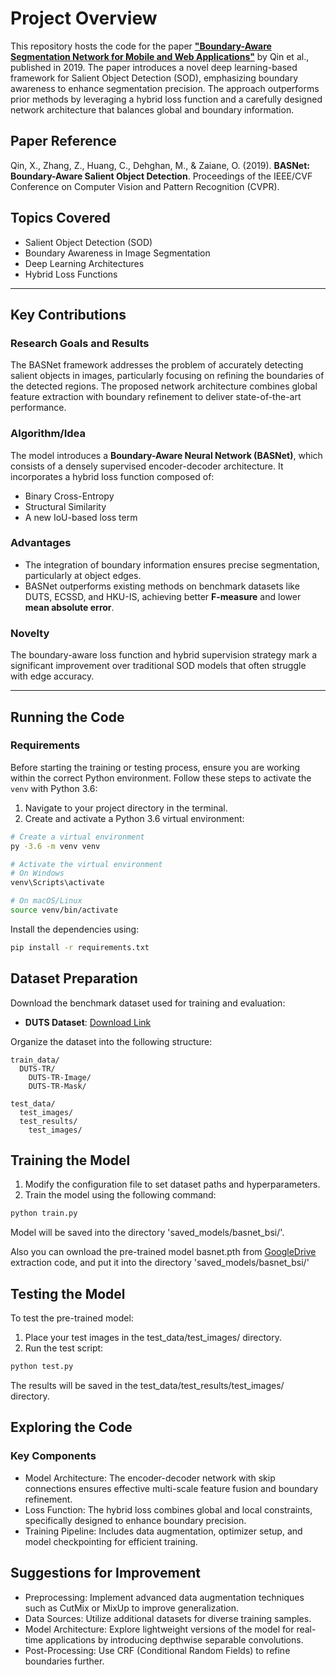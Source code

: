# Project Overview

This repository hosts the code for the paper **["Boundary-Aware Segmentation Network for Mobile and Web Applications"](https://arxiv.org/pdf/2101.04704)** by Qin et al., published in 2019. The paper introduces a novel deep learning-based framework for Salient Object Detection (SOD), emphasizing boundary awareness to enhance segmentation precision. The approach outperforms prior methods by leveraging a hybrid loss function and a carefully designed network architecture that balances global and boundary information.

## Paper Reference

Qin, X., Zhang, Z., Huang, C., Dehghan, M., & Zaiane, O. (2019). **BASNet: Boundary-Aware Salient Object Detection**. Proceedings of the IEEE/CVF Conference on Computer Vision and Pattern Recognition (CVPR).

## Topics Covered

- Salient Object Detection (SOD)
- Boundary Awareness in Image Segmentation
- Deep Learning Architectures
- Hybrid Loss Functions

---

## Key Contributions

### Research Goals and Results

The BASNet framework addresses the problem of accurately detecting salient objects in images, particularly focusing on refining the boundaries of the detected regions. The proposed network architecture combines global feature extraction with boundary refinement to deliver state-of-the-art performance.

### Algorithm/Idea
The model introduces a **Boundary-Aware Neural Network (BASNet)**, which consists of a densely supervised encoder-decoder architecture. It incorporates a hybrid loss function composed of:
- Binary Cross-Entropy
- Structural Similarity
- A new IoU-based loss term

### Advantages
- The integration of boundary information ensures precise segmentation, particularly at object edges.
- BASNet outperforms existing methods on benchmark datasets like DUTS, ECSSD, and HKU-IS, achieving better **F-measure** and lower **mean absolute error**.

### Novelty
The boundary-aware loss function and hybrid supervision strategy mark a significant improvement over traditional SOD models that often struggle with edge accuracy.

---

## Running the Code

### Requirements

Before starting the training or testing process, ensure you are working within the correct Python environment. Follow these steps to activate the `venv` with Python 3.6:

1. Navigate to your project directory in the terminal.
2. Create and activate a Python 3.6 virtual environment:

```bash
# Create a virtual environment
py -3.6 -m venv venv

# Activate the virtual environment
# On Windows
venv\Scripts\activate

# On macOS/Linux
source venv/bin/activate
```

Install the dependencies using:
```bash
pip install -r requirements.txt
```
## Dataset Preparation

Download the benchmark dataset used for training and evaluation:

- **DUTS Dataset**: [Download Link](https://www.kaggle.com/datasets/balraj98/duts-saliency-detection-dataset?resource=download-directory)

Organize the dataset into the following structure:

```plaintext
train_data/
  DUTS-TR/
    DUTS-TR-Image/
    DUTS-TR-Mask/

test_data/
  test_images/
  test_results/
    test_images/
```

## Training the Model

1. Modify the configuration file to set dataset paths and hyperparameters.
2. Train the model using the following command:

```bash
python train.py
```
Model will be saved into the directory 'saved_models/basnet_bsi/'.

Also you can ownload the pre-trained model basnet.pth from [GoogleDrive](https://drive.google.com/file/d/1K9y9HpupXT0RJ4U4OizJ_Uk5byUyCupK/view)  extraction code, and put it into the directory 'saved_models/basnet_bsi/'

## Testing the Model
To test the pre-trained model:

1. Place your test images in the test_data/test_images/ directory.
2. Run the test script:
```bash
python test.py
```
The results will be saved in the test_data/test_results/test_images/ directory.


## Exploring the Code
### Key Components
- Model Architecture: The encoder-decoder network with skip connections ensures effective multi-scale feature fusion and boundary refinement.
- Loss Function: The hybrid loss combines global and local constraints, specifically designed to enhance boundary precision.
- Training Pipeline: Includes data augmentation, optimizer setup, and model checkpointing for efficient training.

## Suggestions for Improvement
- Preprocessing: Implement advanced data augmentation techniques such as CutMix or MixUp to improve generalization.
- Data Sources: Utilize additional datasets for diverse training samples.
- Model Architecture: Explore lightweight versions of the model for real-time applications by introducing depthwise separable convolutions.
- Post-Processing: Use CRF (Conditional Random Fields) to refine boundaries further.
